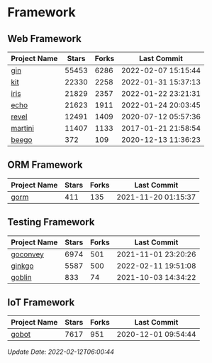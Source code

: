 # Framework

## Web Framework
| Project Name | Stars | Forks | Last Commit |
| ------------ | ----- | ----- | ----------- |
| [gin](https://github.com/gin-gonic/gin) | 55453 | 6286 | 2022-02-07 15:15:44 |
| [kit](https://github.com/go-kit/kit) | 22330 | 2258 | 2022-01-31 15:37:13 |
| [iris](https://github.com/kataras/iris) | 21829 | 2357 | 2022-01-22 23:21:31 |
| [echo](https://github.com/labstack/echo) | 21623 | 1911 | 2022-01-24 20:03:45 |
| [revel](https://github.com/revel/revel) | 12491 | 1409 | 2020-07-12 05:57:36 |
| [martini](https://github.com/go-martini/martini) | 11407 | 1133 | 2017-01-21 21:58:54 |
| [beego](https://github.com/astaxie/beego) | 372 | 109 | 2020-12-13 11:36:23 |

## ORM Framework
| Project Name | Stars | Forks | Last Commit |
| ------------ | ----- | ----- | ----------- |
| [gorm](https://github.com/jinzhu/gorm) | 411 | 135 | 2021-11-20 01:15:37 |

## Testing Framework
| Project Name | Stars | Forks | Last Commit |
| ------------ | ----- | ----- | ----------- |
| [goconvey](https://github.com/smartystreets/goconvey) | 6974 | 501 | 2021-11-01 23:20:26 |
| [ginkgo](https://github.com/onsi/ginkgo) | 5587 | 500 | 2022-02-11 19:51:08 |
| [goblin](https://github.com/franela/goblin) | 833 | 74 | 2021-10-03 14:34:22 |

## IoT Framework
| Project Name | Stars | Forks | Last Commit |
| ------------ | ----- | ----- | ----------- |
| [gobot](https://github.com/hybridgroup/gobot) | 7617 | 951 | 2020-12-01 09:54:44 |

*Update Date: 2022-02-12T06:00:44*
